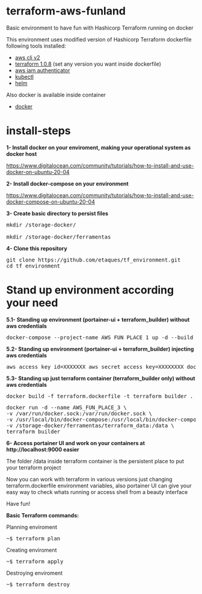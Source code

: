 # terraform-aws-funland

Basic environment to have fun with Hashicorp Terraform running on docker

This environment uses modified version of Hashicorp Terraform dockerfile following tools installed:

- [aws cli v2](https://docs.aws.amazon.com/cli/latest/userguide/getting-started-install.html)
- [terraform 1.0.8](https://releases.hashicorp.com/terraform/) (set any version you want inside dockerfile)
- [aws iam authenticator](https://docs.aws.amazon.com/eks/latest/userguide/install-aws-iam-authenticator.html)
- [kubectl](https://kubernetes.io/docs/tasks/tools/install-kubectl-linux/)
- [helm](https://helm.sh/docs/intro/install/)

Also docker is available inside container

- [docker](https://docs.docker.com/engine/install/) 

# install-steps

<b>1- Install docker on your enviroment, making your operational system as docker host</b>

https://www.digitalocean.com/community/tutorials/how-to-install-and-use-docker-on-ubuntu-20-04

<b>2- Install docker-compose on your environment</b>

https://www.digitalocean.com/community/tutorials/how-to-install-and-use-docker-compose-on-ubuntu-20-04

<b>3- Create basic directory to persist files</b>

<pre>mkdir /storage-docker/

mkdir /storage-docker/ferramentas</pre>

<b>4- Clone this repository</b>

<pre>git clone https://github.com/etaques/tf_environment.git
cd tf_environment</pre>

# Stand up environment according your need

<b>5.1- Standing up environment (portainer-ui + terraform_builder) without aws credentials</b>

<pre>docker-compose --project-name AWS_FUN_PLACE_1 up -d --build</pre>

<b>5.2- Standing up environment (portainer-ui + terraform_builder) injecting aws credentials</b>

<pre>aws_access_key_id=XXXXXXX aws_secret_access_key=XXXXXXXX docker-compose --project-name AWS_FUN_PLACE_2 up -d --build</pre>

<b>5.3- Standing up just terraform container (terraform_builder only) without aws credentials</b>

<pre>docker build -f terraform.dockerfile -t terraform_builder .</pre>

<pre>docker run -d --name AWS_FUN_PLACE_3 \
-v /var/run/docker.sock:/var/run/docker.sock \
-v /usr/local/bin/docker-compose:/usr/local/bin/docker-compose \
-v /storage-docker/ferramentas/terraform_data:/data \
terraform_builder</pre>

<b>6- Access portainer UI and work on your containers at http://localhost:9000 easier</b>

The folder /data inside terraform container is the persistent place to put your terraform project

Now you can work with terraform in various versions just changing terraform.dockerfile environment variables, 
also portainer UI can give your easy way to check whats running or access shell from a beauty interface

Have fun!

<b>Basic Terraform commands:</b>

Planning enviroment

<pre>~$ terraform plan</pre>

Creating enviroment

<pre>~$ terraform apply</pre>

Destroying enviroment

<pre>~$ terraform destroy</pre>
